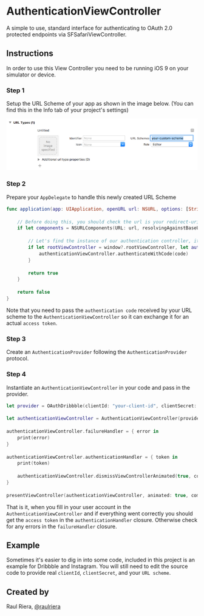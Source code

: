 # AuthenticationViewController
A simple to use, standard interface for authenticating to OAuth 2.0 protected endpoints via SFSafariViewController.

## Instructions
In order to use this View Controller you need to be running iOS 9 on your simulator or device.

### Step 1
Setup the URL Scheme of your app as shown in the image below. (You can find this in the Info tab of your project's settings)

![Step1](/Screenshots/Step1.png)

### Step 2
Prepare your `AppDelegate` to handle this newly created URL Scheme

```swift
func application(app: UIApplication, openURL url: NSURL, options: [String : AnyObject]) -> Bool {

    // Before doing this, you should check the url is your redirect-uri before doing anything. Be safe :)
    if let components = NSURLComponents(URL: url, resolvingAgainstBaseURL: false), let queryItems = components.queryItems, let code = queryItems.first?.value {

        // Let's find the instance of our authentication controller, it would be the presentedViewController. This is another reason to check before that we are actually coming from the SFSafariViewController
        if let rootViewController = window?.rootViewController, let authenticationViewController = rootViewController.presentedViewController as? AuthenticationViewController {
            authenticationViewController.authenticateWithCode(code)
        }

        return true
    }

    return false
}
```

Note that you need to pass the `authentication code` received by your URL scheme to the `AuthenticationViewController` so it can exchange it for an actual `access token`.

### Step 3
Create an `AuthenticationProvider` following the `AuthenticationProvider` protocol.

### Step 4
Instantiate an `AuthenticationViewController` in your code and pass in the provider.

```swift
let provider = OAuthDribbble(clientId: "your-client-id", clientSecret: "your-client-secret", scopes: ["public", "upload"])

let authenticationViewController = AuthenticationViewController(provider: provider)

authenticationViewController.failureHandler = { error in
    print(error)
}

authenticationViewController.authenticationHandler = { token in
    print(token)

    authenticationViewController.dismissViewControllerAnimated(true, completion: nil)
}

presentViewController(authenticationViewController, animated: true, completion: nil)
```

That is it, when you fill in your user account in the `AuthenticationViewController` and if everything went correctly you should get the `access token` in the `authenticationHandler` closure. Otherwise check for any errors in the `failureHandler` closure.

## Example

Sometimes it's easier to dig in into some code, included in this project is an example for Dribbble and Instagram. You will still need to edit the source code to provide real `clientId`, `clientSecret`, and your `URL scheme`.

## Created by
Raul Riera, [@raulriera](http://twitter.com/raulriera)
